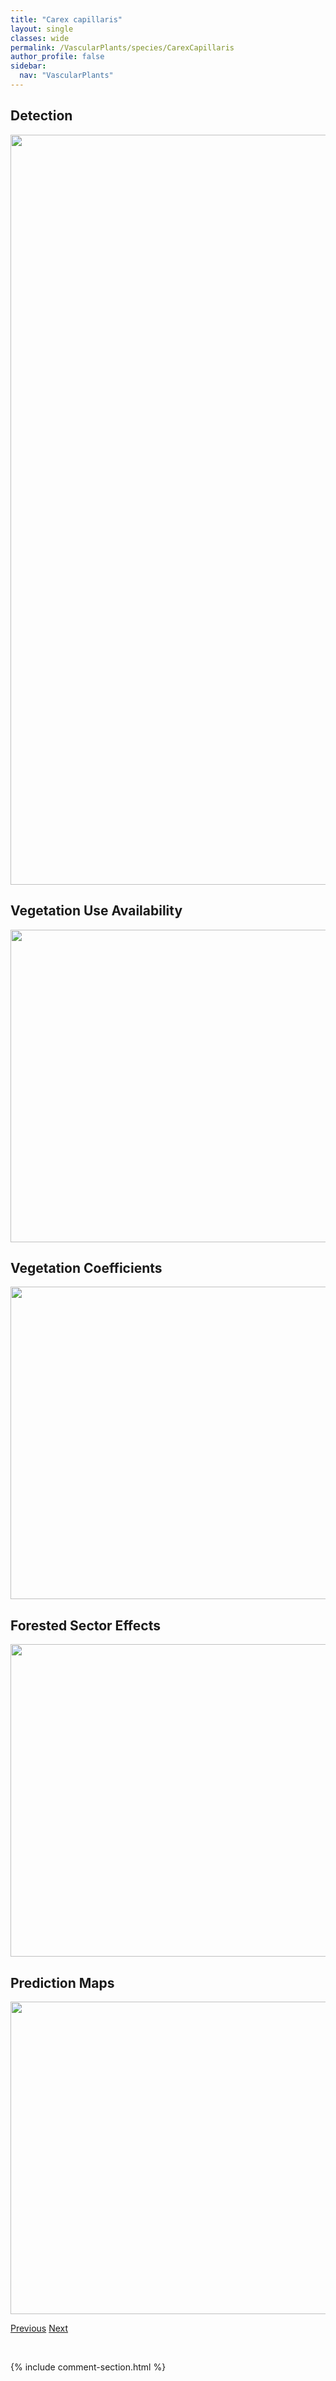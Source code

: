```yaml
---
title: "Carex capillaris"
layout: single
classes: wide
permalink: /VascularPlants/species/CarexCapillaris
author_profile: false
sidebar:
  nav: "VascularPlants"
---
```


<h2>Detection</h2>

<a href="https://drive.google.com/uc?export=view&id=1LWtkhmv9dUwazaOvVMBvBixAQbshFOlA">
<img src="https://drive.google.com/uc?export=view&id=1LWtkhmv9dUwazaOvVMBvBixAQbshFOlA" height = "1200" width = "800">
</a>


<h2>Vegetation Use Availability</h2>

<a href="https://drive.google.com/uc?export=view&id=1tbHN5JAfLXUxYQQtRCJoRMxDdeK-plVv">
<img src="https://drive.google.com/uc?export=view&id=1tbHN5JAfLXUxYQQtRCJoRMxDdeK-plVv" height = "500" width = "1000">
</a>


<h2>Vegetation Coefficients</h2>

<a href="https://drive.google.com/uc?export=view&id=1jellGSsoDBLs22wg_nAFt5QGyaW8Cdbk">
<img src="https://drive.google.com/uc?export=view&id=1jellGSsoDBLs22wg_nAFt5QGyaW8Cdbk" height = "500" width = "1000">
</a>


<h2>Forested Sector Effects</h2>

<a href="https://drive.google.com/uc?export=view&id=1sgryQ-bm0iS54HpDXhPWdTsrTrYDL-uE">
<img src="https://drive.google.com/uc?export=view&id=1sgryQ-bm0iS54HpDXhPWdTsrTrYDL-uE" height = "500" width = "1000">
</a>


<h2>Prediction Maps</h2>

<a href="https://drive.google.com/uc?export=view&id=14C6y-nA2jF9VH8cRaosZQA0J2Oq4tOMm">
<img src="https://drive.google.com/uc?export=view&id=14C6y-nA2jF9VH8cRaosZQA0J2Oq4tOMm" height = "500" width = "1000">
</a>


<a href="/DevelopmentWebsite/VascularPlants/species/CarexCanescens" class="pagination--pager" title="Carex canescens">Previous</a> <a href="/DevelopmentWebsite/VascularPlants/species/CarexCapitata" class="pagination--pager" title="Carex capitata">Next</a>

<p>&nbsp;</p>

{% include comment-section.html %}
